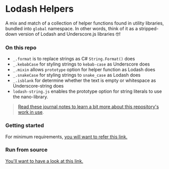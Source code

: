# Lodash Helpers

A mix and match of a collection of helper functions found in utility libraries, bundled into `global` namespace. In other words, think of it as a stripped-down version of Lodash and Underscore.js libraries :nerd_face:!

### On this repo

- `_.format` is to replace strings as C# `String.Format()` does
- `_.kebabCase` for styling strings to `kebab-case` as Underscore does
- `_.mixin` allows `prototype` option for helper function as Lodash does
- `_.snakeCase` for styling strings to `snake_case` as Lodash does
- `_.isblank` for determine whether the text is empty or whitespace as Underscore-string does
- `lodash-string.js` enables the prototype option for string literals to use the nano-library.

> [Read these journal notes to learn a bit more about this repository's work in use][journal-note-utility-belt].

[journal-note-utility-belt]: https://kosalanuwan.github.io/journal/javascript/js-utility-library

### Getting started

For minimum requirements, [you will want to refer this link.][getting-started]

[getting-started]: https://github.com/kosalanuwan/vanilla-js-snippets/#getting-started

### Run from source

[You'll want to have a look at this link.][run-from-source]

[run-from-source]: https://github.com/kosalanuwan/vanilla-js-snippets/#run-from-source